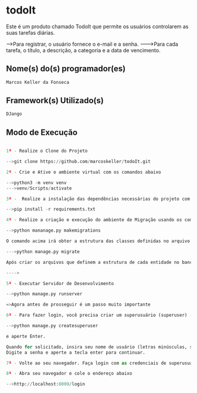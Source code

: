 # todoIt

Este é um produto chamado TodoIt que permite os usuários controlarem as suas tarefas diárias. 

-->Para registrar, o usuário fornece o e-mail e a senha. 
--->Para cada tarefa, o título, a descrição, a categoria e a data de vencimento.

## Nome(s) do(s) programador(es)

```bash
Marcos Keller da Fonseca
```

## Framework(s) Utilizado(s)

```python
DJango
```

## Modo de Execução

```python

1º - Realize o Clone do Projeto

-->git clone https://github.com/marcoskeller/todoIt.git

2º - Crie e Ative o ambiente virtual com os comandos abaixo

-->python3 -m venv venv
--->venv/Scripts/activate

3º -  Realize a instalação das dependências necessárias do projeto com o comando abaixo

-->pip install -r requirements.txt

4º - Realize a criação e execução do ambiente de Migração usando os comandos abaixo

-->python mananage.py makemigrations

O comando acima irá obter a estrutura das classes definidas no arquivo models.py e criará os arquivos de migração de cada classe.

--->python manage.py migrate

Após criar os arquivos que definem a estrutura de cada entidade no banco de dados, precisamos executar estas migrações. Para isso, utilizamos o comando acima

---->

5º - Executar Servidor de Desenvolvimento

-->python manage.py runserver

=>Agora antes de prosseguir é um passo muito importante

6º - Para fazer login, você precisa criar um superusuário (superuser) - uma conta de usuário que pode controlar tudo no site. Volte à linha de comando, digite o comando abaixo: 

-->python manage.py createsuperuser 

e aperte Enter.

Quando for solicitado, insira seu nome de usuário (letras minúsculas, sem espaços), e-mail e senha. Não se preocupe por não conseguir ver a senha que está digitando - é assim mesmo. 
Digite a senha e aperte a tecla enter para continuar. 

7º - Volte ao seu navegador. Faça login com as credenciais de superusuário que você escolheu; você deverá ver o painel de controle de administração do Django.

8º - Abra seu navegador e cole o endereço abaixo

-->http://localhost:8000/login

```